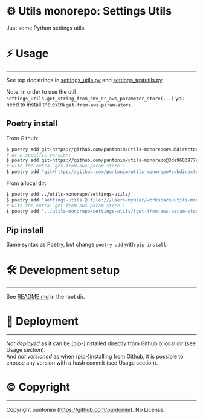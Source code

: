 **⚙️ Utils monorepo: Settings Utils**
=====================================

Just some Python settings utils.


⚡ Usage
=======

---

See top docstrings in [settings_utils.py](settings_utils/settings_utils.py)
 and [settings_testutils.py](settings_utils/settings_testutils.py).

Note: in order to use the util `settings_utils.get_string_from_env_or_aws_parameter_store(...)` you 
 need to install the extra `get-from-aws-param-store`.


Poetry install
--------------
From Github:
```sh
$ poetry add git+https://github.com/puntonim/utils-monorepo#subdirectory=settings-utils
# at a specific version:
$ poetry add git+https://github.com/puntonim/utils-monorepo@3da9603977a5e2948429627ac83309353cca693d#subdirectory=settings-utils
# with the extra `get-from-aws-param-store`:
$ poetry add "git+https://github.com/puntonim/utils-monorepo#subdirectory=settings-utils[get-from-aws-param-store]"
```

From a local dir:
```sh
$ poetry add ../utils-monorepo/settings-utils/
$ poetry add "settings-utils @ file:///Users/myuser/workspace/utils-monorepo/settings-utils/"
# with the extra `get-from-aws-param-store`:
$ poetry add "../utils-monorepo/settings-utils/[get-from-aws-param-store]"
```

Pip install
-----------
Same syntax as Poetry, but change `poetry add` with `pip install`.


🛠️ Development setup
====================

---

See [README.md](../README.md) in the root dir.


🚀 Deployment
=============

---

*Not deployed* as it can be (pip-)installed directly from Github o local dir 
 (see Usage section).\
And *not versioned* as when (pip-)installing from Github, it is possible to choose
 any version with a hash commit (see Usage section).


©️ Copyright
============

---

Copyright puntonim (https://github.com/puntonim). No License.
